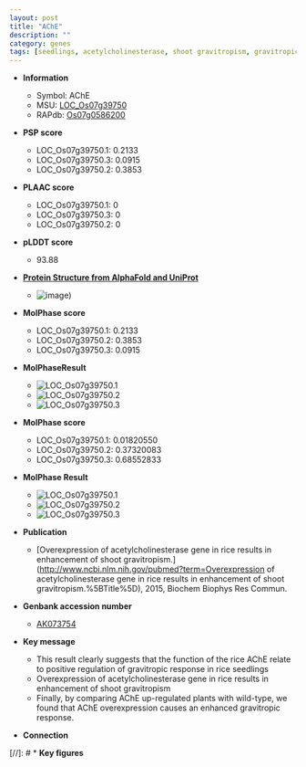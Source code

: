 ```yaml
---
layout: post
title: "AChE"
description: ""
category: genes
tags: [seedlings, acetylcholinesterase, shoot gravitropism, gravitropic response]
---
```


* **Information**  
    + Symbol: AChE  
    + MSU: [LOC_Os07g39750](http://rice.plantbiology.msu.edu/cgi-bin/ORF_infopage.cgi?orf=LOC_Os07g39750)  
    + RAPdb: [Os07g0586200](http://rapdb.dna.affrc.go.jp/viewer/gbrowse_details/irgsp1?name=Os07g0586200)  

* **PSP score**  
    + LOC_Os07g39750.1:  0.2133 
    + LOC_Os07g39750.3: 0.0915 
    + LOC_Os07g39750.2: 0.3853 

* **PLAAC score**  
    + LOC_Os07g39750.1: 0 
    + LOC_Os07g39750.3: 0 
    + LOC_Os07g39750.2: 0 

* **pLDDT score**
    + 93.88

* **[Protein Structure from AlphaFold and UniProt](https://www.uniprot.org/uniprotkb/Q7XHN4/entry#structure)**
    + ![image](https://ricepsp.github.io/images/Q7/AF-Q7XHN4-F1.png))

* **MolPhase score**
    + LOC_Os07g39750.1: 0.2133
    + LOC_Os07g39750.2: 0.3853
    + LOC_Os07g39750.3: 0.0915

* **MolPhaseResult**
    + ![LOC_Os07g39750.1](https://ricepsp.github.io/pictures/LOC_Os07g/LOC_Os07g39750.1.png)
    + ![LOC_Os07g39750.2](https://ricepsp.github.io/pictures/LOC_Os07g/LOC_Os07g39750.2.png)
    + ![LOC_Os07g39750.3](https://ricepsp.github.io/pictures/LOC_Os07g/LOC_Os07g39750.3.png)

* **MolPhase score**
    + LOC_Os07g39750.1: 0.01820550
    + LOC_Os07g39750.2: 0.37320083
    + LOC_Os07g39750.3: 0.68552833

* **MolPhase Result**
    + ![LOC_Os07g39750.1](https://304243504.github.io/Pictures/LOC_Os07g/LOC_Os07g39750.1.png)
    + ![LOC_Os07g39750.2](https://304243504.github.io/Pictures/LOC_Os07g/LOC_Os07g39750.2.png)
    + ![LOC_Os07g39750.3](https://304243504.github.io/Pictures/LOC_Os07g/LOC_Os07g39750.3.png)

* **Publication**  
    + [Overexpression of acetylcholinesterase gene in rice results in enhancement of shoot gravitropism.](http://www.ncbi.nlm.nih.gov/pubmed?term=Overexpression of acetylcholinesterase gene in rice results in enhancement of shoot gravitropism.%5BTitle%5D), 2015, Biochem Biophys Res Commun.

* **Genbank accession number**  
    + [AK073754](http://www.ncbi.nlm.nih.gov/nuccore/AK073754)

* **Key message**  
    + This result clearly suggests that the function of the rice AChE relate to positive regulation of gravitropic response in rice seedlings
    + Overexpression of acetylcholinesterase gene in rice results in enhancement of shoot gravitropism
    + Finally, by comparing AChE up-regulated plants with wild-type, we found that AChE overexpression causes an enhanced gravitropic response.

* **Connection**  

[//]: # * **Key figures**  


